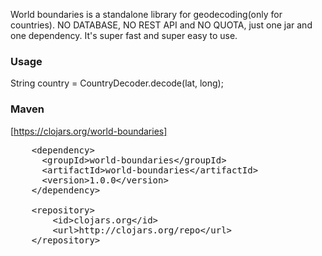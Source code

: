 World boundaries is a standalone library for geodecoding(only for countries).
NO DATABASE, NO REST API and NO QUOTA, just one jar and one dependency.
It's super fast and super easy to use.

### Usage

String country = CountryDecoder.decode(lat, long);

### Maven 

[https://clojars.org/world-boundaries]
<pre>
	&lt;dependency&gt;
	  &lt;groupId&gt;world-boundaries&lt;/groupId&gt;
	  &lt;artifactId&gt;world-boundaries&lt;/artifactId&gt;
	  &lt;version&gt;1.0.0&lt;/version&gt;
	&lt;/dependency&gt;
	
	&lt;repository&gt;
		&lt;id&gt;clojars.org&lt;/id&gt;
		&lt;url&gt;http://clojars.org/repo&lt;/url&gt;
	&lt;/repository&gt;
</pre>
